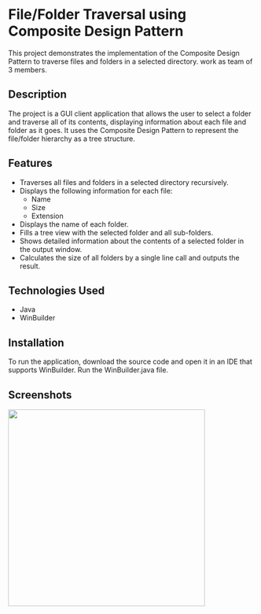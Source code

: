 # File/Folder Traversal using Composite Design Pattern

This project demonstrates the implementation of the Composite Design Pattern to traverse files and folders in a selected directory.
work as team of 3 members.

## Description

The project is a GUI client application that allows the user to select a folder and traverse all of its contents, displaying information about each file and folder as it goes. It uses the Composite Design Pattern to represent the file/folder hierarchy as a tree structure. 

## Features

- Traverses all files and folders in a selected directory recursively.
- Displays the following information for each file:
  - Name
  - Size
  - Extension
- Displays the name of each folder.
- Fills a tree view with the selected folder and all sub-folders.
- Shows detailed information about the contents of a selected folder in the output window.
- Calculates the size of all folders by a single line call and outputs the result.


## Technologies Used

- Java
- WinBuilder

## Installation

To run the application, download the source code and open it in an IDE that supports WinBuilder. Run the WinBuilder.java file.

## Screenshots

<img src="https://user-images.githubusercontent.com/65549274/232629910-1df55bb8-83b4-4828-acb1-ccdb0be3dbf4.jpg" width="400">

